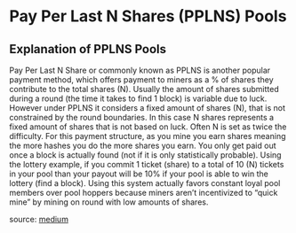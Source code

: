 # Pay Per Last N Shares (PPLNS) Pools

## Explanation of PPLNS Pools
Pay Per Last N Share or commonly known as PPLNS is another popular payment method, which offers payment to miners as a % of shares they contribute to the total shares (N).
Usually the amount of shares submitted during a round (the time it takes to find 1 block) is variable due to luck. However under PPLNS it considers a fixed amount of shares (N), that is not constrained by the round boundaries. In this case N shares represents a fixed amount of shares that is not based on luck. Often N is set as twice the difficulty. For this payment structure, as you mine you earn shares meaning the more hashes you do the more shares you earn.
You only get paid out once a block is actually found (not if it is only statistically probable). Using the lottery example, if you commit 1 ticket (share) to a total of 10 (N) tickets in your pool than your payout will be 10% if your pool is able to win the lottery (find a block).
Using this system actually favors constant loyal pool members over pool hoppers because miners aren’t incentivized to “quick mine” by mining on round with low amounts of shares.

source: [medium](https://medium.com/luxor/mining-pool-payment-methods-pps-vs-pplns-ac699f44149f#:~:text=Pay%20Per%20Last%20N%20Shares,is%20variable%20due%20to%20luck)